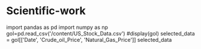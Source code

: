 # Scientific-work
import pandas as pd
import numpy as np
gol=pd.read_csv('/content/US_Stock_Data.csv')
#display(gol)
selected_data = gol[['Date', 'Crude_oil_Price', 'Natural_Gas_Price']]
selected_data
